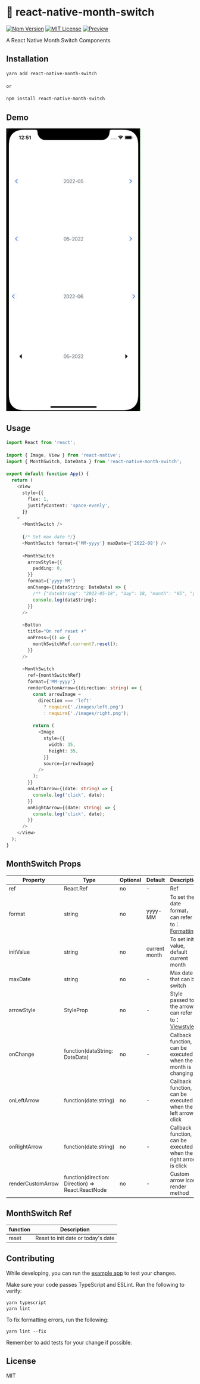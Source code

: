 # :rainbow: react-native-month-switch

[![Npm Version](https://img.shields.io/npm/v/npm.svg)](https://www.npmjs.com/package/react-native-month-switch)
[![MIT License](https://img.shields.io/npm/l/react-native-tab-view.svg?style=flat-square)](https://www.npmjs.com/package/react-native-month-switch)
[![Preview](https://github.com/Simoon-F/react-native-month-switch/actions/workflows/preview.yml/badge.svg)](https://github.com/Simoon-F/react-native-month-switch/actions/workflows/preview.yml)

A React Native Month Switch Components

## Installation

```sh
yarn add react-native-month-switch

or

npm install react-native-month-switch
```

## Demo

<a href="https://raw.githubusercontent.com/Simoon-F/react-native-month-switch/master/demo/demo.gif"><img src="https://raw.githubusercontent.com/Simoon-F/react-native-month-switch/master/demo/demo.gif" width="360"></a>

## Usage

```ts
import React from 'react';

import { Image, View } from 'react-native';
import { MonthSwitch, DateData } from 'react-native-month-switch';

export default function App() {
  return (
    <View
      style={{
        flex: 1,
        justifyContent: 'space-evenly',
      }}
    >
      <MonthSwitch />

      {/* Set max date */}
      <MonthSwitch format={'MM-yyyy'} maxDate={'2022-08'} />

      <MonthSwitch
        arrowStyle={{
          padding: 0,
        }}
        format={'yyyy-MM'}
        onChange={(dataString: DateData) => {
          /** {"dateString": "2022-05-18", "day": 18, "month": "05", "year": 2022} */
          console.log(dataString);
        }}
      />

      <Button
        title="On ref reset ⬇️"
        onPress={() => {
          monthSwitchRef.current?.reset();
        }}
      />

      <MonthSwitch
        ref={monthSwitchRef}
        format={'MM-yyyy'}
        renderCustomArrow={(direction: string) => {
          const arrowImage =
            direction === 'left'
              ? require('./images/left.png')
              : require('./images/right.png');

          return (
            <Image
              style={{
                width: 35,
                height: 35,
              }}
              source={arrowImage}
            />
          );
        }}
        onLeftArrow={(date: string) => {
          console.log('click', date);
        }}
        onRightArrow={(date: string) => {
          console.log('click', date);
        }}
      />
    </View>
  );
}
```

## MonthSwitch Props

| Property          | Type                                              | Optional | Default       | Description                                                                                   |
| ----------------- | ------------------------------------------------- | -------- | ------------- | --------------------------------------------------------------------------------------------- |
| ref               | React.Ref<any>                                    | no       | -             | Ref                                                                                           |
| format            | string                                            | no       | yyyy-MM       | To set the date format，can refer to：[Formatting](http://arshaw.com/xdate/#Formatting)       |
| initValue         | string                                            | no       | current month | To set init value, default current month                                                      |
| maxDate           | string                                            | no       | -             | Max date that can be switch                                                                   |
| arrowStyle        | StyleProp<ViewStyle>                              | no       | -             | Style passed to the arrow, can refer to：[Viewstyle](https://reactnative.dev/docs/view#style) |
| onChange          | function(dataString: DateData)                    | no       | -             | Callback function, can be executed when the month is changing                                 |
| onLeftArrow       | function(date:string)                             | no       | -             | Callback function, can be executed when the left arrow is click                               |
| onRightArrow      | function(date:string)                             | no       | -             | Callback function, can be executed when the right arrow is click                              |
| renderCustomArrow | function(direction: Direction) => React.ReactNode | no       | -             | Custom arrow icon render method                                                               |

## MonthSwitch Ref

| function | Description                        |
| -------- | ---------------------------------- |
| reset    | Reset to init date or today's date |

## Contributing

While developing, you can run the [example app](https://github.com/Simoon-F/react-native-month-switch/blob/master/example/README.md) to test your changes.

Make sure your code passes TypeScript and ESLint. Run the following to verify:

```
yarn typescript
yarn lint
```

To fix formatting errors, run the following:

```
yarn lint --fix
```

Remember to add tests for your change if possible.

## License

MIT
